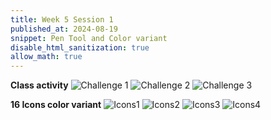```yaml
---
title: Week 5 Session 1
published_at: 2024-08-19
snippet: Pen Tool and Color variant
disable_html_sanitization: true
allow_math: true
---
```


**Class activity**
![Challenge 1](Bezier_Game.png)
![Challenge 2](Pen_tool_Assignment.png)
![Challenge 3](Rabbit_Pen_tool.png)

**16 Icons color variant**
![Icons1](Icon1_4colors.png)
![Icons2](Icon2_4colors.png)
![Icons3](Icon3_4colors.png)
![Icons4](Icon4_4colors.png)